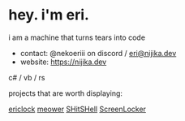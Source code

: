 # hey. i'm eri.

i am a machine that turns tears into code

- contact: @nekoeriii on discord / eri@nijika.dev
- website: https://nijika.dev

c# / vb / rs

projects that are worth displaying:

[ericlock](https://github.com/Noxyntious/noxyntious.github.io) [meower](https://github.com/Noxyntious/meower) [SHitSHell](https://github.com/Noxyntious/SHitSHell) [ScreenLocker](https://github.com/Noxyntious/ScreenLocker)
<!---
Noxyntious/Noxyntious is a ✨ special ✨ repository because its `README.md` (this file) appears on your GitHub profile.
You can click the Preview link to take a look at your changes.
--->
